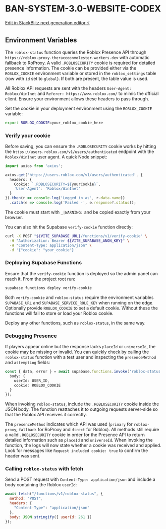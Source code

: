# BAN-SYSTEM-3.0-WEBSITE-CODEX

[Edit in StackBlitz next generation editor ⚡️](https://stackblitz.com/~/github.com/TheRacBW/BAN-SYSTEM-3.0-WEBSITE-CODEX)

## Environment Variables

The `roblox-status` function queries the Roblox Presence API through
`https://roblox-proxy.theraccoonmolester.workers.dev` with automatic
fallback to RoProxy. A valid `.ROBLOSECURITY` cookie is required for detailed
presence information. The cookie can be provided either via the `ROBLOX_COOKIE`
environment variable or stored in the `roblox_settings` table (row with `id`
set to `global`). If both are present, the table value is used.

All Roblox API requests are sent with the headers `User-Agent: Roblox/WinInet` and `Referer: https://www.roblox.com/` to mimic the official client. Ensure your environment allows these headers to pass through.

Set the cookie in your deployment environment using the `ROBLOX_COOKIE` variable:

```bash
export ROBLOX_COOKIE=your_roblox_cookie_here
```

### Verify your cookie

Before saving, you can ensure the `.ROBLOSECURITY` cookie works by hitting the
`https://users.roblox.com/v1/users/authenticated` endpoint with the
`Roblox/WinInet` user agent. A quick Node snippet:

```typescript
import axios from 'axios';

axios.get('https://users.roblox.com/v1/users/authenticated', {
  headers: {
    Cookie: `.ROBLOSECURITY=${yourCookie}`,
    'User-Agent': 'Roblox/WinInet'
  }
}).then(r => console.log('Logged in as', r.data.name))
  .catch(e => console.log('Failed -', e.response?.status));
```

The cookie must start with `_|WARNING:` and be copied exactly from your browser.

You can also hit the Supabase `verify-cookie` function directly:

```bash
curl -X POST "${VITE_SUPABASE_URL}/functions/v1/verify-cookie" \
  -H "Authorization: Bearer ${VITE_SUPABASE_ANON_KEY}" \
  -H "Content-Type: application/json" \
  -d '{"cookie": "your_cookie"}'
```

### Deploying Supabase Functions

Ensure that the `verify-cookie` function is deployed so the admin panel can
reach it. From the project root run:

```bash
supabase functions deploy verify-cookie
```

Both `verify-cookie` and `roblox-status` require the environment variables
`SUPABASE_URL` and `SUPABASE_SERVICE_ROLE_KEY` when running on the edge.
Optionally provide `ROBLOX_COOKIE` to set a default cookie. Without these the
functions will fail to store or load your Roblox cookie.

Deploy any other functions, such as `roblox-status`, in the same way.

### Debugging Presence

If players appear online but the response lacks `placeId` or `universeId`, the
cookie may be missing or invalid. You can quickly check by calling the
`roblox-status` function with a test user and inspecting the `presenceMethod`
and `attemptLog` fields:

```typescript
const { data, error } = await supabase.functions.invoke('roblox-status', {
  body: {
    userId: USER_ID,
    cookie: ROBLOX_COOKIE
  }
});
```

When invoking `roblox-status`, include the `.ROBLOSECURITY` cookie inside the
JSON body. The function reattaches it to outgoing requests server-side so that
the Roblox API receives it correctly.

The `presenceMethod` indicates which API was used (`primary` for
`roblox-proxy`, `fallback` for RoProxy and `direct` for Roblox). All methods
still require a valid `.ROBLOSECURITY` cookie in order for the Presence API to
return detailed information such as `placeId` and `universeId`.
When invoking the function, the logs will now state whether a cookie was
received and applied. Look for messages like `Request included cookie: true` to
confirm the header was sent.

### Calling `roblox-status` with fetch

Send a POST request with `Content-Type: application/json` and include a body containing the Roblox `userId`:

```javascript
await fetch("/functions/v1/roblox-status", {
  method: "POST",
  headers: {
    "Content-Type": "application/json"
  },
  body: JSON.stringify({ userId: 261 })
});
```

